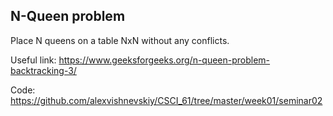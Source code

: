 ## N-Queen problem

Place N queens on a table NxN without any conflicts.

Useful link: https://www.geeksforgeeks.org/n-queen-problem-backtracking-3/

Code: https://github.com/alexvishnevskiy/CSCI_61/tree/master/week01/seminar02